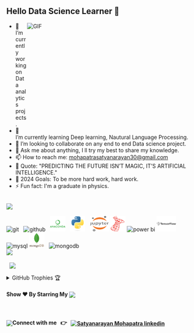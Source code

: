 ## Hello Data Science Learner 👋

<img align= "right" alt="GIF" width="450px" height="280px" src="https://github.com/satya18181/blob/main/Images/profile.gif">

- 🔭 I’m currently working on Data analytics projects.
- 🌱 I’m currently learning Deep learning, Nautural Language Processing.
- 👯 I’m looking to collaborate on any end to end Data science project.
- 💬 Ask me about anything, I ll try my best to share my knowledge.
- 📫 How to reach me: mohapatrasatyanarayan30@gmail.com
- 💭 Quote: "PREDICTING THE FUTURE ISN’T MAGIC, IT’S ARTIFICIAL INTELLIGENCE."
- 🥅 2024 Goals: To be more hard work, hard work.
- ⚡ Fun fact: I'm a graduate in physics.

<br>
<img height="30" src="https://img.shields.io/badge/Languages and  tools- 🧮-lightblue.svg?&style=for-the-badge&logo=satya &logoColor=blue" />
<p align="left"><img src="https://www.vectorlogo.zone/logos/git-scm/git-scm-icon.svg" alt="git" width="40" height="40"/> &nbsp;
<img alt="github"  src="https://img.icons8.com/ios-glyphs/240/000000/github.png"width="40" height="40"> &nbsp;
<img src="https://github.com/devicons/devicon/blob/master/icons/anaconda/anaconda-original-wordmark.svg" alt="vscode" width="40" height="40"/>&nbsp;&nbsp;
<img src="https://github.com/Kushal997-das/Kushal997-das/blob/master/Profile%20generator/python-original.svg" alt="python" width="40" height="40"/> &nbsp;
<img alt="jupyter"  src="https://github.com/devicons/devicon/blob/master/icons/jupyter/jupyter-original-wordmark.svg"width="50" height="40" /> 
<img src="https://github.com/devicons/devicon/blob/master/icons/microsoftsqlserver/microsoftsqlserver-plain.svg" alt="mssql" width="40" height="40"/> 
<img src="https://cdn.worldvectorlogo.com/logos/power-bi.svg" alt="power bi" width="40" height="40"/>
<img src="https://github.com/devicons/devicon/blob/master/icons/tensorflow/tensorflow-line-wordmark.svg" alt="Excel" width="50" height="40"/><br>
<img src="https://cdn.worldvectorlogo.com/logos/mysql-logo.svg" alt="mysql " width="40" height="40"/>    
<img src="https://github.com/devicons/devicon/blob/master/icons/mongodb/mongodb-original-wordmark.svg" alt="mongodb" width="40" height="40"/>&nbsp;&nbsp;  
<img src="https://cdnl.tblsft.com/sites/default/files/pages/tableau_cmyk_2015.png" alt="mongodb" width="70" height="40"/>&nbsp;&nbsp;  

<br>
<img height="30" src="https://img.shields.io/badge/Satya's GitHub Status- 🤓-lightgreen.svg?&style=for-the-badge&logo=satay&logoColor=blue" />
<p>
</p>
<p>&nbsp;
<img align="center" src="https://github-readme-streak-stats.herokuapp.com/?user=satya &theme=radical&custom_title=streak-stats&hide_border=true&layout=compact" />
<details align="left">
<summary>GitHub Trophies 🏆</summary>
<p align="left">
  <a href="https://github.com/satya18181/github-profile-trophy" target="_blank">
    <img src="https://github-profile-trophy.vercel.app/?username=satya &theme=gruvbox&layout=compact&title_color=00FF00"/>
  </a>
</p>
</details>
    
<h4 align="left">
Show ❤️ By Starring My <a href='https://github.com/satya18181?tab=repositories'>
<img align='center'  height="22" src="https://img.shields.io/badge/Repos!😊-lightpink.svg?&style=for-the-badge&logo=satya18181&logoColor=blue" />
</a></h4>
<br>

<h4 align="left">
    <img align="center" src="https://github.com/satya18181" height="30px">Connect with me &nbsp; 👉 &nbsp;  
        <a href="https://www.linkedin.com/in/satyanmohapatra/">
        <img align="center"src="https://cdn.jsdelivr.net/npm/simple-icons@v3/icons/linkedin.svg" alt="Satyanarayan Mohapatra linkedin" width="24px" />
    </a>
</h4> 

